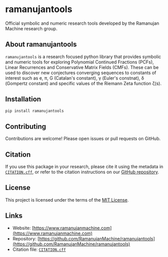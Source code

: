 # ramanujantools

Official symbolic and numeric research tools developed by the Ramanujan Machine research group.

## About ramanujantools

`ramanujantools` is a research focused python library that provides symbolic and numeric tools for exploring Polynomial Continued Fractions (PCFs), Linear Recurrences and Conservative Matrix Fields (CMFs). These can be used to discover new conjectures converging sequences to constants of interest such as e, π, G (Catalan's constant), γ (Euler's constnat), δ (Gompertz constant) and specific values of the Riemann Zeta function ζ(s).

## Installation

```bash
pip install ramanujantools
```

## Contributing
Contributions are welcome! Please open issues or pull requests on GitHub.

## Citation

If you use this package in your research, please cite it using the metadata in [`CITATION.cff`](./CITATION.cff), or refer to the citation instructions on our [GitHub repository](https://github.com/RamanujanMachine/ramanujantools).

## License

This project is licensed under the terms of the [MIT License](./LICENSE).

## Links

- Website: [https://www.ramanujanmachine.com](https://www.ramanujanmachine.com)
- Repository: [https://github.com/RamanujanMachine/ramanujantools](https://github.com/RamanujanMachine/ramanujantools)
- Citation file: [`CITATION.cff`](./CITATION.cff)
